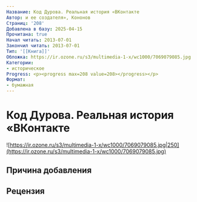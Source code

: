 ```yaml
---
Название: Код Дурова. Реальная история «ВКонтакте
Автор: и ее создателя», Кононов
Страниц: '208'
Добавлена в базу: 2025-04-15
Прочитана: true
Начал читать: 2013-07-01
Закончил читать: 2013-07-01
Тип: '[[Книга]]'
Обложка: https://ir.ozone.ru/s3/multimedia-1-x/wc1000/7069079085.jpg
Категории:
- историческое
Progress: <p><progress max=208 value=208></progress></p>
Формат:
- бумажная
---
```

# Код Дурова. Реальная история «ВКонтакте

![https://ir.ozone.ru/s3/multimedia-1-x/wc1000/7069079085.jpg|250](https://ir.ozone.ru/s3/multimedia-1-x/wc1000/7069079085.jpg)

## Причина добавления


## Рецензия